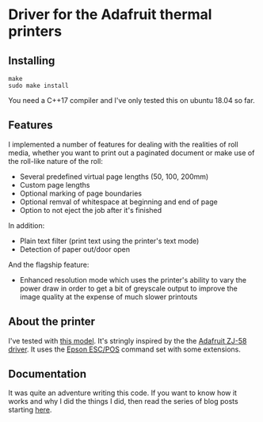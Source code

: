 # Driver for the Adafruit thermal printers

## Installing

```
make
sudo make install
```

You need a C++17 compiler and I've only tested this on ubuntu 18.04 so far.

## Features

I implemented a number of features for dealing with the realities of roll
media, whether you want to print out a paginated document or make use of the
roll-like nature of the roll:
* Several predefined virtual page lengths (50, 100, 200mm)
* Custom page lengths
* Optional marking of page boundaries
* Optional remval of whitespace at beginning and end of page
* Option to not eject the job after it's finished

In addition:
* Plain text filter (print text using the printer's text mode)
* Detection of paper out/door open

And the flagship feature:
* Enhanced resolution mode which uses the printer's ability to vary the power
  draw in order to get a bit of greyscale output to improve the image
  quality at the expense of much slower printouts


## About the printer

I've tested with [this model](https://www.adafruit.com/product/597). It's
stringly inspired by the the [Adafruit ZJ-58
driver](https://github.com/adafruit/zj-58). It uses the [Epson
ESC/POS](https://reference.epson-biz.com/modules/ref_escpos/index.php?content_id=72)
command set with some extensions.

## Documentation

It was quite an adventure writing this code. If you want to know how it works
and why I did the things I did, then read the series of blog posts starting
[here](https://deathandthepenguinblog.wordpress.com/2019/12/08/adafruit-mini-thermal-printer-part-1-getting-better-pictures/).
